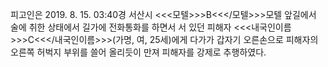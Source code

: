 피고인은 2019. 8. 15. 03:40경 서산시 <<<모텔>>>B<<</모텔>>>모텔 앞길에서 술에 취한 상태에서 길가에 전화통화를 하면서 서 있던 피해자 <<<내국인이름>>>C<<</내국인이름>>>(가명, 여, 25세)에게 다가가 갑자기 오른손으로 피해자의 오른쪽 허벅지 부위를 쓸어 올리듯이 만져 피해자를 강제로 추행하였다.